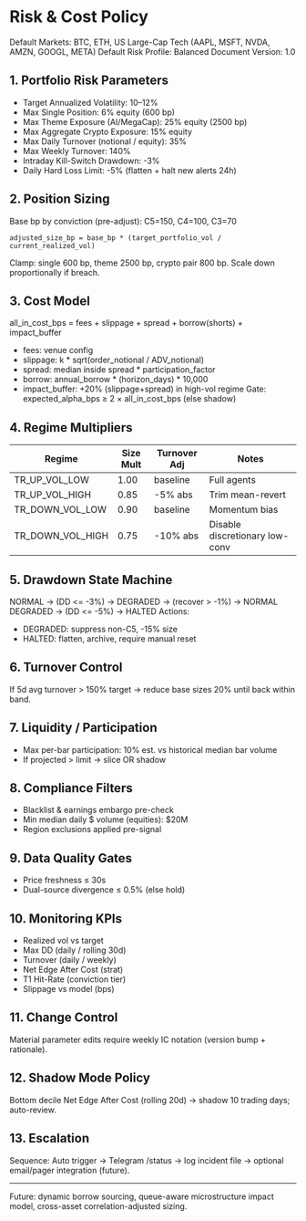 # Risk & Cost Policy

Default Markets: BTC, ETH, US Large-Cap Tech (AAPL, MSFT, NVDA, AMZN, GOOGL, META)
Default Risk Profile: Balanced
Document Version: 1.0

## 1. Portfolio Risk Parameters
- Target Annualized Volatility: 10–12%
- Max Single Position: 6% equity (600 bp)
- Max Theme Exposure (AI/MegaCap): 25% equity (2500 bp)
- Max Aggregate Crypto Exposure: 15% equity
- Max Daily Turnover (notional / equity): 35%
- Max Weekly Turnover: 140%
- Intraday Kill-Switch Drawdown: -3%
- Daily Hard Loss Limit: -5% (flatten + halt new alerts 24h)

## 2. Position Sizing
Base bp by conviction (pre-adjust): C5=150, C4=100, C3=70
```
adjusted_size_bp = base_bp * (target_portfolio_vol / current_realized_vol)
```
Clamp: single 600 bp, theme 2500 bp, crypto pair 800 bp. Scale down proportionally if breach.

## 3. Cost Model
all_in_cost_bps = fees + slippage + spread + borrow(shorts) + impact_buffer
- fees: venue config
- slippage: k * sqrt(order_notional / ADV_notional)
- spread: median inside spread * participation_factor
- borrow: annual_borrow * (horizon_days) * 10,000
- impact_buffer: +20% (slippage+spread) in high-vol regime
Gate: expected_alpha_bps ≥ 2 × all_in_cost_bps (else shadow)

## 4. Regime Multipliers
| Regime | Size Mult | Turnover Adj | Notes |
|--------|-----------|--------------|-------|
| TR_UP_VOL_LOW | 1.00 | baseline | Full agents |
| TR_UP_VOL_HIGH | 0.85 | -5% abs | Trim mean-revert |
| TR_DOWN_VOL_LOW | 0.90 | baseline | Momentum bias |
| TR_DOWN_VOL_HIGH | 0.75 | -10% abs | Disable discretionary low-conv |

## 5. Drawdown State Machine
NORMAL -> (DD <= -3%) -> DEGRADED -> (recover > -1%) -> NORMAL
DEGRADED -> (DD <= -5%) -> HALTED
Actions:
- DEGRADED: suppress non-C5, -15% size
- HALTED: flatten, archive, require manual reset

## 6. Turnover Control
If 5d avg turnover > 150% target → reduce base sizes 20% until back within band.

## 7. Liquidity / Participation
- Max per-bar participation: 10% est. vs historical median bar volume
- If projected > limit → slice OR shadow

## 8. Compliance Filters
- Blacklist & earnings embargo pre-check
- Min median daily $ volume (equities): $20M
- Region exclusions applied pre-signal

## 9. Data Quality Gates
- Price freshness ≤ 30s
- Dual-source divergence ≤ 0.5% (else hold)

## 10. Monitoring KPIs
- Realized vol vs target
- Max DD (daily / rolling 30d)
- Turnover (daily / weekly)
- Net Edge After Cost (strat)
- T1 Hit-Rate (conviction tier)
- Slippage vs model (bps)

## 11. Change Control
Material parameter edits require weekly IC notation (version bump + rationale).

## 12. Shadow Mode Policy
Bottom decile Net Edge After Cost (rolling 20d) → shadow 10 trading days; auto-review.

## 13. Escalation
Sequence: Auto trigger → Telegram /status → log incident file → optional email/pager integration (future).

---
Future: dynamic borrow sourcing, queue-aware microstructure impact model, cross-asset correlation-adjusted sizing.
